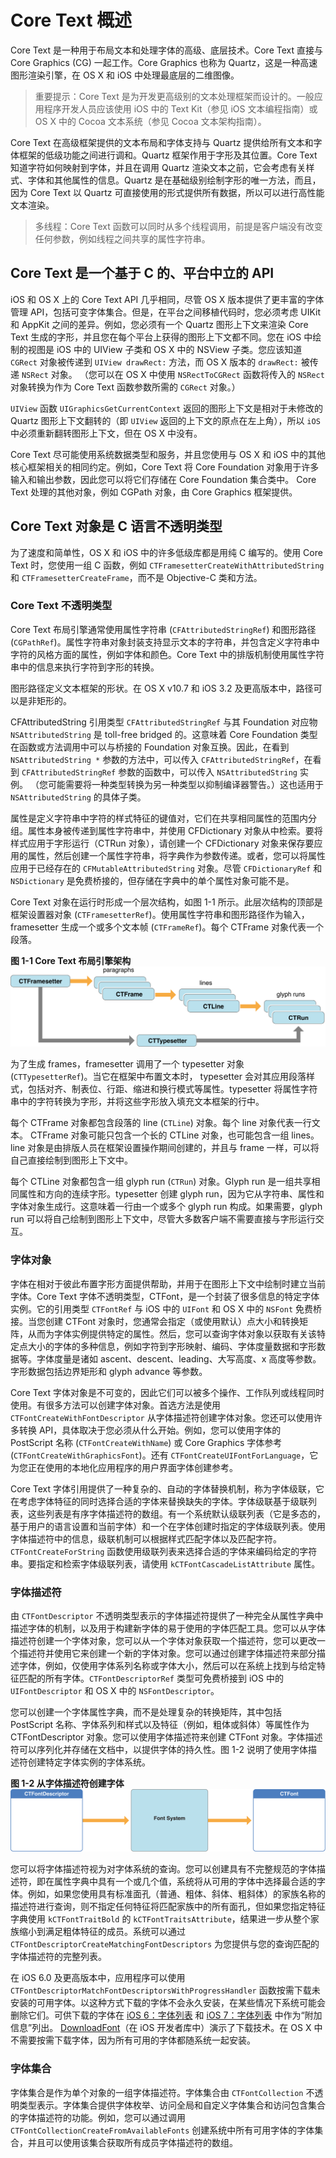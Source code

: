 # Core Text 概述

Core Text 是一种用于布局文本和处理字体的高级、底层技术。Core Text 直接与 Core Graphics (CG) 一起工作。Core Graphics 也称为 Quartz，这是一种高速图形渲染引擎，在 OS X 和 iOS 中处理最底层的二维图像。

> 重要提示：Core Text 是为开发更高级别的文本处理框架而设计的。一般应用程序开发人员应该使用 iOS 中的 Text Kit（参见 iOS 文本编程指南）或 OS X 中的 Cocoa 文本系统（参见 Cocoa 文本架构指南）。

Core Text 在高级框架提供的文本布局和字体支持与 Quartz 提供给所有文本和字体框架的低级功能之间进行调和。Quartz 框架作用于字形及其位置。Core Text 知道字符如何映射到字体，并且在调用 Quartz 渲染文本之前，它会考虑有关样式、字体和其他属性的信息。Quartz 是在基础级别绘制字形的唯一方法，而且，因为 Core Text 以 Quartz 可直接使用的形式提供所有数据，所以可以进行高性能文本渲染。

> 多线程：Core Text 函数可以同时从多个线程调用，前提是客户端没有改变任何参数，例如线程之间共享的属性字符串。

## Core Text 是一个基于 C 的、平台中立的 API

iOS 和 OS X 上的 Core Text API 几乎相同，尽管 OS X 版本提供了更丰富的字体管理 API，包括可变字体集合。但是，在平台之间移植代码时，您必须考虑 UIKit 和 AppKit 之间的差异。例如，您必须有一个 Quartz 图形上下文来渲染 Core Text 生成的字形，并且您在每个平台上获得的图形上下文都不同。您在 iOS 中绘制的视图是 iOS 中的 UIView 子类和 OS X 中的 NSView 子类。您应该知道 `CGRect` 对象被传递到 `UIView drawRect:` 方法，而 OS X 版本的 `drawRect:` 被传递 `NSRect` 对象。 （您可以在 OS X 中使用 `NSRectToCGRect` 函数将传入的 `NSRect` 对象转换为作为 Core Text 函数参数所需的 `CGRect` 对象。）

`UIView` 函数 `UIGraphicsGetCurrentContext` 返回的图形上下文是相对于未修改的 Quartz 图形上下文翻转的（即 `UIView` 返回的上下文的原点在左上角），所以 `iOS` 中必须重新翻转图形上下文，但在 OS X 中没有。

Core Text 尽可能使用系统数据类型和服务，并且您使用与 OS X 和 iOS 中的其他核心框架相关的相同约定。例如，Core Text 将 Core Foundation 对象用于许多输入和输出参数，因此您可以将它们存储在 Core Foundation 集合类中。 Core Text 处理的其他对象，例如 CGPath 对象，由 Core Graphics 框架提供。

## Core Text 对象是 C 语言不透明类型

为了速度和简单性，OS X 和 iOS 中的许多低级库都是用纯 C 编写的。使用 Core Text 时，您使用一组 C 函数，例如 `CTFramesetterCreateWithAttributedString` 和 `CTFramesetterCreateFrame`，而不是 Objective-C 类和方法。

### Core Text 不透明类型

Core Text 布局引擎通常使用属性字符串 (`CFAttributedStringRef`) 和图形路径 (`CGPathRef`)。属性字符串对象封装支持显示文本的字符串，并包含定义字符串中字符的风格方面的属性，例如字体和颜色。Core Text 中的排版机制使用属性字符串中的信息来执行字符到字形的转换。

图形路径定义文本框架的形状。在 OS X v10.7 和 iOS 3.2 及更高版本中，路径可以是非矩形的。

CFAttributedString 引用类型 `CFAttributedStringRef` 与其 Foundation 对应物 `NSAttributedString` 是 toll-free bridged 的。这意味着 Core Foundation 类型在函数或方法调用中可以与桥接的 Foundation 对象互换。因此，在看到 `NSAttributedString *` 参数的方法中，可以传入 `CFAttributedStringRef`，在看到 `CFAttributedStringRef` 参数的函数中，可以传入 `NSAttributedString` 实例。 （您可能需要将一种类型转换为另一种类型以抑制编译器警告。）这也适用于 `NSAttributedString` 的具体子类。

属性是定义字符串中字符的样式特征的键值对，它们在共享相同属性的范围内分组。属性本身被传递到属性字符串中，并使用 CFDictionary 对象从中检索。要将样式应用于字形运行（CTRun 对象），请创建一个 CFDictionary 对象来保存要应用的属性，然后创建一个属性字符串，将字典作为参数传递。或者，您可以将属性应用于已经存在的 `CFMutableAttributedString` 对象。尽管 `CFDictionaryRef` 和 `NSDictionary` 是免费桥接的，但存储在字典中的单个属性对象可能不是。

Core Text 对象在运行时形成一个层次结构，如图 1-1 所示。此层次结构的顶部是框架设置器对象 (`CTFramesetterRef`)。使用属性字符串和图形路径作为输入，framesetter 生成一个或多个文本帧 (`CTFrameRef`)。每个 CTFrame 对象代表一个段落。

**图 1-1 Core Text 布局引擎架构**
![cort_text_arch](images/core_text_arch_2x.png)

为了生成 frames，framesetter 调用了一个 typesetter 对象 (`CTTypesetterRef`)。当它在框架中布置文本时， typesetter 会对其应用段落样式，包括对齐、制表位、行距、缩进和换行模式等属性。typesetter 将属性字符串中的字符转换为字形，并将这些字形放入填充文本框架的行中。

每个 CTFrame 对象都包含段落的 line (`CTLine`) 对象。每个 line 对象代表一行文本。 CTFrame 对象可能只包含一个长的 CTLine 对象，也可能包含一组 lines。line 对象是由排版人员在框架设置操作期间创建的，并且与 frame 一样，可以将自己直接绘制到图形上下文中。

每个 CTLine 对象都包含一组 glyph run (`CTRun`) 对象。Glyph run 是一组共享相同属性和方向的连续字形。typesetter 创建 glyph run，因为它从字符串、属性和字体对象生成行。这意味着一行由一个或多个 glyph run 构成。如果需要，glyph run 可以将自己绘制到图形上下文中，尽管大多数客户端不需要直接与字形运行交互。

### 字体对象

字体在相对于彼此布置字形方面提供帮助，并用于在图形上下文中绘制时建立当前字体。Core Text 字体不透明类型，CTFont，是一个封装了很多信息的特定字体实例。它的引用类型 `CTFontRef` 与 iOS 中的 `UIFont` 和 OS X 中的 `NSFont` 免费桥接。当您创建 CTFont 对象时，您通常会指定（或使用默认）点大小和转换矩阵，从而为字体实例提供特定的属性。然后，您可以查询字体对象以获取有关该特定点大小的字体的多种信息，例如字符到字形映射、编码、字体度量数据和字形数据等。字体度量是诸如 ascent、descent、leading、大写高度、x 高度等参数。字形数据包括边界矩形和 glyph advance 等参数。

Core Text 字体对象是不可变的，因此它们可以被多个操作、工作队列或线程同时使用。有很多方法可以创建字体对象。首选方法是使用 `CTFontCreateWithFontDescriptor` 从字体描述符创建字体对象。您还可以使用许多转换 API，具体取决于您必须从什么开始。例如，您可以使用字体的 PostScript 名称 (`CTFontCreateWithName`) 或 Core Graphics 字体参考 (`CTFontCreateWithGraphicsFont`)。还有 `CTFontCreateUIFontForLanguage`，它为您正在使用的本地化应用程序的用户界面字体创建参考。

Core Text 字体引用提供了一种复杂的、自动的字体替换机制，称为字体级联，它在考虑字体特征的同时选择合适的字体来替换缺失的字体。字体级联基于级联列表，这些列表是有序字体描述符的数组。有一个系统默认级联列表（它是多态的，基于用户的语言设置和当前字体）和一个在字体创建时指定的字体级联列表。使用字体描述符中的信息，级联机制可以根据样式匹配字体以及匹配字符。 `CTFontCreateForString` 函数使用级联列表来选择合适的字体来编码给定的字符串。要指定和检索字体级联列表，请使用 `kCTFontCascadeListAttribute` 属性。

### 字体描述符
由 `CTFontDescriptor` 不透明类型表示的字体描述符提供了一种完全从属性字典中描述字体的机制，以及用于构建新字体的易于使用的字体匹配工具。您可以从字体描述符创建一个字体对象，您可以从一个字体对象获取一个描述符，您可以更改一个描述符并使用它来创建一个新的字体对象。您可以通过创建字体描述符来部分描述字体，例如，仅使用字体系列名称或字体大小，然后可以在系统上找到与给定特征匹配的所有字体。`CTFontDescriptorRef` 类型可免费桥接到 iOS 中的 `UIFontDescriptor` 和 OS X 中的 `NSFontDescriptor`。

您可以创建一个字体属性字典，而不是处理复杂的转换矩阵，其中包括 PostScript 名称、字体系列和样式以及特征（例如，粗体或斜体）等属性作为 CTFontDescriptor 对象。您可以使用字体描述符来创建 CTFont 对象。字体描述符可以序列化并存储在文档中，以提供字体的持久性。图 1-2 说明了使用字体描述符创建特定字体实例的字体系统。

**图 1-2 从字体描述符创建字体**
![query_font_system](images/query_font_system_2x.png)

您可以将字体描述符视为对字体系统的查询。您可以创建具有不完整规范的字体描述符，即在属性字典中具有一个或几个值，系统将从可用的字体中选择最合适的字体。例如，如果您使用具有标准面孔（普通、粗体、斜体、粗斜体）的家族名称的描述符进行查询，则不指定任何特征将匹配家族中的所有面孔，但如果您指定特征字典使用 `kCTFontTraitBold` 的 `kCTFontTraitsAttribute`，结果进一步从整个家族缩小到满足粗体特征的成员。系统可以通过 `CTFontDescriptorCreateMatchingFontDescriptors` 为您提供与您的查询匹配的字体描述符的完整列表。

在 iOS 6.0 及更高版本中，应用程序可以使用 `CTFontDescriptorMatchFontDescriptorsWithProgressHandler` 函数按需下载未安装的可用字体。以这种方式下载的字体不会永久安装，在某些情况下系统可能会删除它们。可供下载的字体在 [iOS 6：字体列表](http://support.apple.com/kb/HT5484) 和 [iOS 7：字体列表](http://support.apple.com/kb/HT5878) 中作为“附加信息”列出。 [DownloadFont](https://developer.apple.com/library/archive/samplecode/DownloadFont/Introduction/Intro.html#//apple_ref/doc/uid/DTS40013404)（在 iOS 开发者库中）演示了下载技术。在 OS X 中不需要按需下载字体，因为所有可用的字体都随系统一起安装。

### 字体集合
字体集合是作为单个对象的一组字体描述符。字体集合由 `CTFontCollection` 不透明类型表示。字体集合提供字体枚举、访问全局和自定义字体集合和访问包含集合的字体描述符的功能。例如，您可以通过调用 `CTFontCollectionCreateFromAvailableFonts` 创建系统中所有可用字体的字体集合，并且可以使用该集合获取所有成员字体描述符的数组。
